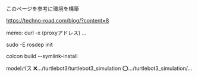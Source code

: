 このページを参考に環境を構築

https://techno-road.com/blog/?content=8

memo:
curl -x (proxyアドレス) ...

sudo -E rosdep init

colcon build --symlink-install

modelパス
❌.../turtlebot3/turtlebot3_simulation
⭕️.../turtlebot3_simulation/...
